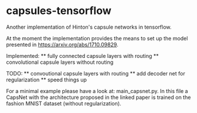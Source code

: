 # capsules-tensorflow
Another implementation of Hinton's capsule networks in tensorflow.

At the moment the implementation provides the means to set up the model presented in https://arxiv.org/abs/1710.09829.

Implemented: 
** fully connected capsule layers with routing
** convolutional capsule layers without routing

TODO:
** convoutional capsule layers with routing
** add decoder net for regularization
** speed things up

For a minimal example please have a look at: main_capsnet.py. In this file a CapsNet with the architecture proposed in the
linked paper is trained on the fashion MNIST dataset (without regularization).
